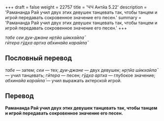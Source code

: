 +++
draft = false
weight = 22757
title = 'ЧЧ Антйа 5.22'
description = 'Рамананда Рай учил двух этих девушек танцевать так, чтобы танцем и игрой передавать сокровенное значение его песен.'
summary = 'Рамананда Рай учил двух этих девушек танцевать так, чтобы танцем и игрой передавать сокровенное значение его песен.'
+++

_табе сеи дуи-джане нр̣тйа ш́икха̄ила̄  
гӣтера гӯд̣ха артха абхинайа кара̄ила̄_

## Пословный перевод

_табе_ — затем; _сеи_ — тех; _дуи_\-_джане_ — двух девушек; _нр̣тйа_ _ш́икха̄ила̄_ — учил танцевать; _гӣтера_ — песен; _гӯд̣ха_ _артха_ — глубокое значение; _абхинайа_ _кара̄ила̄_ — учил выражать актерской игрой.

## Перевод

**Рамананда Рай учил двух этих девушек танцевать так, чтобы танцем и игрой передавать сокровенное значение его песен.**
